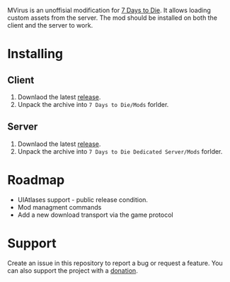 
MVirus is an unoffisial modification for [7 Days to Die](https://7daystodie.com/). It allows loading custom assets from the server. The mod should be installed on both the client and the server to work.

# Installing

## Client

1. Downlaod the latest [release](https://github.com/TheNormalnij/7DTD-MVirus/releases).
2. Unpack the archive into `7 Days to Die/Mods` forlder.

## Server

1. Downlaod the latest [release](https://github.com/TheNormalnij/7DTD-MVirus/releases).
2. Unpack the archive into `7 Days to Die Dedicated Server/Mods` forlder.

# Roadmap

- UIAtlases support - public release condition.
- Mod managment commands
- Add a new download transport via the game protocol

# Support

Create an issue in this repository to report a bug or request a feature.
You can also support the project with a [donation](https://thenormalnij.de/donate.html).
